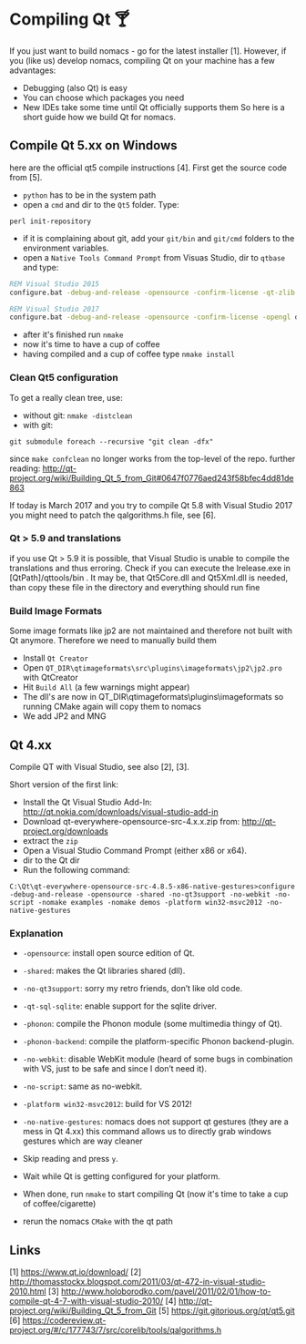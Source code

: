 # Compiling Qt 🍸
If you just want to build nomacs - go for the latest installer [1]. However, if
you (like us) develop nomacs, compiling Qt on your machine has a few
advantages:
- Debugging (also Qt) is easy
- You can choose which packages you need
- New IDEs take some time until Qt officially supports them
So here is a short guide how we build Qt for nomacs.

## Compile Qt 5.xx on Windows
here are the official qt5 compile instructions [4]. First get the source code from [5].

- ``python`` has to be in the system path
- open a ``cmd`` and dir to the ``Qt5`` folder. Type:
````
perl init-repository
````
- if it is complaining about git, add your ``git/bin`` and ``git/cmd`` folders to the environment variables.
- open a `Native Tools Command Prompt` from Visuas Studio, dir to `qtbase` and type:
```bat
REM Visual Studio 2015
configure.bat -debug-and-release -opensource -confirm-license -qt-zlib -qt-pcre -qt-freetype -opengl dynamic -no-dbus -strip -plugin-sql-sqlite -make libs -nomake tools -nomake examples -nomake tests -platform win32-msvc2015 -prefix build
```
```bat
REM Visual Studio 2017
configure.bat -debug-and-release -opensource -confirm-license -opengl dynamic -no-dbus -nomake tools -nomake examples -nomake tests -skip qtwebengine  -platform win32-msvc -prefix build
```

- after it's finished run ``nmake``
- now it's time to have a cup of coffee
- having compiled and a cup of coffee type ``nmake install``

### Clean Qt5 configuration
To get a really clean tree, use:

- without git: ``nmake -distclean``
- with git:
````
git submodule foreach --recursive "git clean -dfx"
````
since ``make confclean`` no longer works from the top-level of the repo.
further reading: http://qt-project.org/wiki/Building_Qt_5_from_Git#0647f0776aed243f58bfec4dd81de863

If today is March 2017 and you try to compile Qt 5.8 with Visual Studio 2017
you might need to patch the qalgorithms.h file, see [6].

### Qt > 5.9 and translations
if you use Qt > 5.9 it is possible, that Visual Studio is unable to compile the translations and thus erroring. Check if you can execute the lrelease.exe in [QtPath]/qttools/bin . 
It may be, that Qt5Core.dll and Qt5Xml.dll is needed, than copy these file in the directory and everything should run fine

### Build Image Formats
Some image formats like jp2 are not maintained and therefore not built with Qt anymore. Therefore we need to manually build them
- Install `Qt Creator`
- Open `QT_DIR\qtimageformats\src\plugins\imageformats\jp2\jp2.pro` with QtCreator
- Hit `Build All` (a few warnings might appear)
- The dll's are now in QT_DIR\qtimageformats\plugins\imageformats so running CMake again will copy them to nomacs
- We add JP2 and MNG

## Qt 4.xx
Compile QT with Visual Studio, see also [2], [3].

Short version of the first link:
- Install the Qt Visual Studio Add-In: http://qt.nokia.com/downloads/visual-studio-add-in
- Download qt-everywhere-opensource-src-4.x.x.zip from: http://qt-project.org/downloads
- extract the `zip`
- Open a Visual Studio Command Prompt (either x86 or x64).
- dir to the Qt dir
- Run the following command:
````
C:\Qt\qt-everywhere-opensource-src-4.8.5-x86-native-gestures>configure -debug-and-release -opensource -shared -no-qt3support -no-webkit -no-script -nomake examples -nomake demos -platform win32-msvc2012 -no-native-gestures
````

### Explanation
- ``-opensource``: install open source edition of Qt.
- ``-shared``: makes the Qt libraries shared (dll).
- ``-no-qt3support``: sorry my retro friends, don’t like old code.
- ``-qt-sql-sqlite``: enable support for the sqlite driver.
- ``-phonon``: compile the Phonon module (some multimedia thingy of Qt).
- ``-phonon-backend``: compile the platform-specific Phonon backend-plugin.
- ``-no-webkit``: disable WebKit module (heard of some bugs in combination with VS, just to be safe and since I don’t need it).
- ``-no-script``: same as no-webkit.
- ``-platform win32-msvc2012``: build for VS 2012!
- ``-no-native-gestures``: nomacs does not support qt gestures (they are a mess in Qt 4.xx) this command allows us to directly grab windows gestures which are way cleaner


- Skip reading and press ``y``.
- Wait while Qt is getting configured for your platform.
- When done, run ``nmake`` to start compiling Qt (now it's time to take a cup of coffee/cigarette)
- rerun the nomacs ``CMake`` with the qt path

## Links
[1] https://www.qt.io/download/
[2] http://thomasstockx.blogspot.com/2011/03/qt-472-in-visual-studio-2010.html
[3] http://www.holoborodko.com/pavel/2011/02/01/how-to-compile-qt-4-7-with-visual-studio-2010/
[4] http://qt-project.org/wiki/Building_Qt_5_from_Git
[5] https://git.gitorious.org/qt/qt5.git
[6] https://codereview.qt-project.org/#/c/177743/7/src/corelib/tools/qalgorithms.h
